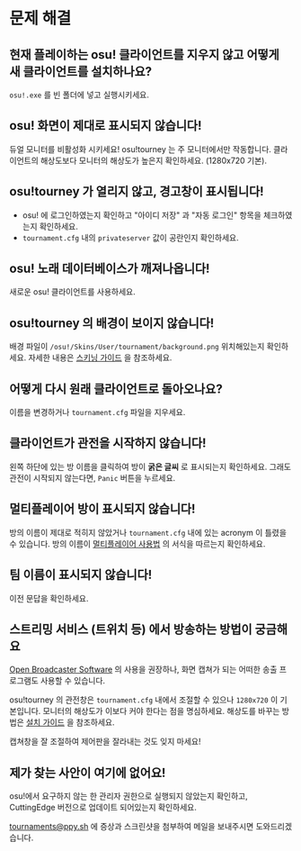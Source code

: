 # 문제 해결

## 현재 플레이하는 osu! 클라이언트를 지우지 않고 어떻게 새 클라이언트를 설치하나요? 

`osu!.exe` 를 빈 폴더에 넣고 실행시키세요.

## osu! 화면이 제대로 표시되지 않습니다!

듀얼 모니터를 비활성화 시키세요! osu!tourney 는 주 모니터에서만 작동합니다. 클라이언트의 해상도보다 모니터의 해상도가 높은지 확인하세요. (1280x720 기본).

## osu!tourney 가 열리지 않고, 경고창이 표시됩니다!

- osu! 에 로그인하였는지 확인하고 "아이디 저장" 과 "자동 로그인" 항목을 체크하였는지 확인하세요.
- `tournament.cfg` 내의 `privateserver` 값이 공란인지 확인하세요. 

## osu! 노래 데이터베이스가 깨져나옵니다!

새로운 osu! 클라이언트를 사용하세요.

## osu!tourney 의 배경이 보이지 않습니다!

배경 파일이 `/osu!/Skins/User/tournament/background.png` 위치해있는지 확인하세요.
자세한 내용은 [스키닝 가이드](/wiki/osu!tourney/Skinning) 을 참조하세요.

## 어떻게 다시 원래 클라이언트로 돌아오나요?

이름을 변경하거나 `tournament.cfg` 파일을 지우세요.

## 클라이언트가 관전을 시작하지 않습니다!

왼쪽 하단에 있는 방 이름을 클릭하여 방이 **굵은 글씨** 로 표시되는지 확인하세요.
그래도 관전이 시작되지 않는다면, `Panic` 버튼을 누르세요.

## 멀티플레이어 방이 표시되지 않습니다!

방의 이름이 제대로 적히지 않았거나 `tournament.cfg` 내에 있는 acronym 이 틀렸을 수 있습니다.
방의 이름이 [멀티플레이어 사용법](/wiki/osu!tourney/Multiplayer_usage) 의 서식을 따르는지 확인하세요.

## 팀 이름이 표시되지 않습니다!

이전 문답을 확인하세요.

## 스트리밍 서비스 (트위치 등) 에서 방송하는 방법이 궁금해요

[Open Broadcaster Software](https://obsproject.com/) 의 사용을 권장하나, 화면 캡쳐가 되는 어떠한 송출 프로그램도 사용할 수 있습니다.

osu!tourney 의 관전창은 `tournament.cfg` 내에서 조절할 수 있으나 `1280x720` 이 기본입니다. 모니터의 해상도가 이보다 커야 한다는 점을 명심하세요. 해상도를 바꾸는 방법은 [설치 가이드](/wiki/osu!tourney/Setup) 을 참조하세요. 

캡쳐창을 잘 조절하여 제어판을 잘라내는 것도 잊지 마세요!

## 제가 찾는 사안이 여기에 없어요!

osu!에서 요구하지 않는 한 관리자 권한으로 실행되지 않았는지 확인하고, CuttingEdge 버전으로 업데이트 되어있는지 확인하세요.

[tournaments@ppy.sh](mailto:tournaments@ppy.sh) 에 증상과 스크린샷을 첨부하여 메일을 보내주시면 도와드리겠습니다.
